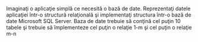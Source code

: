 Imaginaţi o aplicaţie simplă ce necesită o bază de date. Reprezentaţi datele
aplicaţiei într-o structură relaţională şi implementaţi structura într-o bază de date
Microsoft SQL Server. Baza de date trebuie să conţină cel puţin 10 tabele şi trebuie
să împlementeze cel puţin o relaţie 1-m şi cel puţin o relaţie m-n
